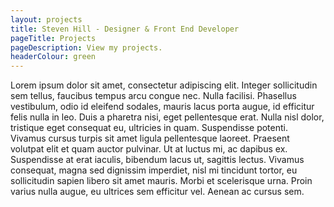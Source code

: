 ```yaml
---
layout: projects
title: Steven Hill - Designer & Front End Developer
pageTitle: Projects
pageDescription: View my projects.
headerColour: green
---
```

Lorem ipsum dolor sit amet, consectetur adipiscing elit. Integer sollicitudin sem tellus, faucibus tempus arcu congue nec. Nulla facilisi. Phasellus vestibulum, odio id eleifend sodales, mauris lacus porta augue, id efficitur felis nulla in leo. Duis a pharetra nisi, eget pellentesque erat. Nulla nisl dolor, tristique eget consequat eu, ultricies in quam. Suspendisse potenti. Vivamus cursus turpis sit amet ligula pellentesque laoreet. Praesent volutpat elit et quam auctor pulvinar. Ut at luctus mi, ac dapibus ex. Suspendisse at erat iaculis, bibendum lacus ut, sagittis lectus. Vivamus consequat, magna sed dignissim imperdiet, nisl mi tincidunt tortor, eu sollicitudin sapien libero sit amet mauris. Morbi et scelerisque urna. Proin varius nulla augue, eu ultrices sem efficitur vel. Aenean ac cursus sem.